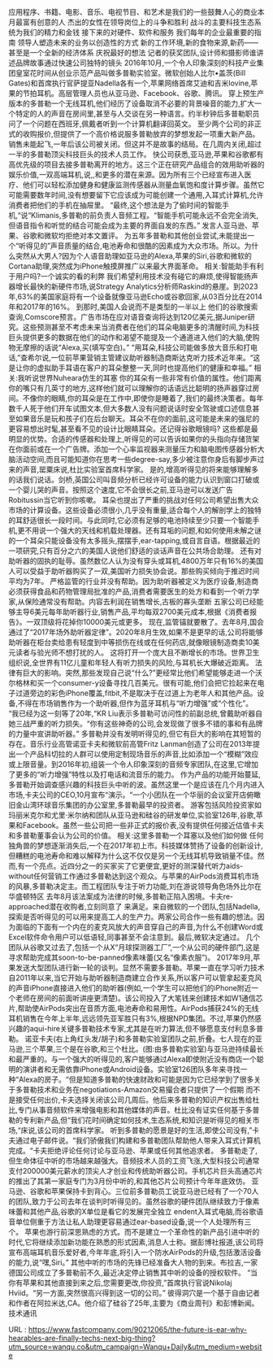 应用程序、书籍、电影、音乐、电视节目、和艺术是我们的一些鼓舞人心的商业本月最富有创意的人 
 杰出的女性在领导岗位上的斗争和胜利 
 战斗的主要科技生态系统为我们的精力和金钱 
 接下来的对硬件、软件和服务 
 我们每年的企业最重要的指南 
 领导人塑造未来的业务以创造性的方式 
 新的工作环境,新的食物来源,新药——甚至是一个全新的经济体系 
 庆祝最好的想法 
 记者的获奖团队,设计师和摄影师谁讲述品牌故事通过快速公司独特的镜头 
 2016年10月,一个令人印象深刻的科技产业集团皇室花时间从创业示范产品叫做多普勒实验室。微软创始人比尔•盖茨(Bill Gates)和首席执行官萨提亚Nadella各有一个,苹果网络首席艾迪和吉米Iovine,苹果的节拍耳机。高层管理人员也从亚马逊、Facebook、谷歌、腾讯。 
 穿上预生产版本的多普勒一个无线耳机,他们经历了设备取消不必要的背景噪音的能力,扩大一个特定的人的声音在房间里,甚至与人交谈在另一种语言。约半秒钟后多普勒职员问了一个问题在西班牙,佩戴者听到一个计算机翻译回英文。 
 至少两个公司的非正式的收购报价,但提供了一个高价格说服多普勒放弃的梦想发起一项重大新产品。销售未能起飞,一年后该公司被关闭。但这并不是故事的结局。在几周内关闭,超过一半的多普勒顶尖科技巨头的技术人员工作。 
 快公司获悉,亚马逊,苹果和谷歌都有高优先级的项目去接多普勒离开的地方。这三个正在研究产品组合的效用助听器的娱乐价值,一双高端耳机,说,,和更多的潜在来源。因为所有三个已经宣布进入医疗、他们可以轻松添加健身和健康监测传感器从测量血氧饱和度计算步骤。虽然它可能需要数年时间,没有想要留下它应该成为可能创建一个通用,入耳式计算机,允许消费者把他们的手机在抽屉里。 
 “最终,这个想法是为了偷时间的智能手机,“说“Klimanis,多普勒的前负责人音频工程。“智能手机可能永远不会完全消失,但语音指令和听觉的结合可能会成为主要的界面自发的东西。” 
 发言人亚马逊、苹果、谷歌和微软均拒绝对本文置评。 
 为五年多普勒和其他创业尝试,未能提出一个“听得见的”声音质量的结合,电池寿命和很酷的因素成为大众市场。所以。为什么突然从大男人?因为个人语音助理如亚马逊的Alexa,苹果的Siri,谷歌和微软的Cortana助理,突然成为iPhone触摸屏推广以来最大界面革命。 
 相关:智能助手有利于用户吗?一个诚实的看的利弊 
 我们希望利用技术没有碰它的麻烦,使得智能扬声器增长最快的新硬件市场,说Strategy Analytics分析师Raskind的悬崖。到2023年,63%的美国家庭将有一个设备就像亚马逊Echo或谷歌回家,从03百分比在2014年和2017年的16%。 
 到那时,美国人会说而不是类型的一半以上 
 他们的谷歌搜索查询,Comscore预言。广告市场在应对语音查询将达到120亿美元,据Juniper研究。这些预测甚至不考虑未来当消费者在他们的耳朵电脑更多的清醒时间,为科技巨头提供更多的数据在他们的动作和渴望不能提及一个通道进入他们的大脑,使购物无摩擦的话说“Alexa,买(填写空白)。” 
 “用耳朵,科技公司能做多放大音乐和打电话,”查希尔说,一位前苹果营销主管建议助听器制造商斯达克听力技术近年来。“这是让你的虚拟助手耳语在客户的耳朵整整一天,同时也提高他们的健康和幸福。” 
 相关:我听说世界Nuheara仿生的耳塞 
 你的耳朵有一些非常有价值的属性。他们距离你的嘴只有几英寸的地方,这样他们就可以理解你的话语远比聪明的扬声器穿过房间。不像你的眼睛,你的耳朵是在工作中,即使你是睡着了,我们的最终决策者。每年数千人死于他们开车试图文本,但大多数人没有问题说话时安全驾驶或口述信息甚至如果音乐是玩和孩子们在后台聊天。耳朵不在你的面前,这可能是未来的强尼的更容易想出时髦,甚至看不见的设计比眼睛耳朵。还记得谷歌眼镜吗? 
 这些都是最明显的优势。合适的传感器和处理上,听得见的可以告诉如果你的头指向存储货架在你面前或在一个广告牌。添加一个心率监视器来测量压力和脑电图传感器分析大脑活动空间,而且可能知道你在思考一些degree-say,多少被注意你身后有脚步声过来的声音,罂粟床说,杜比实验室首席科学家。 
 是的,增高听得见的将来能够理解多的话我们说话。剑桥,英国公司叫音频分析已经许可设备的能力认识到窗口打破或一个婴儿哭的声音。按照这个速度,它不会很长之前,亚马逊可以发送广告Robitussin当它听到你咳嗽。 
 耳朵也提出了严重的挑战对任何公司希望出售大众市场的计算设备。这些设备必须很小,几乎没有重量,适合每个人的解剖学上的独特的耳舒适很长一段时间。与此同时,它必须有足够的电池持续至少只要一个智能手机,更不用说一个强大的天线和机载处理器。还有耳垢的问题,和如何使用未解之谜的一个耳朵只能设备没有太多摇头,摆摆手,ear-tapping,或自言自语。根据最近的一项研究,只有百分之六的美国人说他们舒适的谈话声音在公共场合助理。 
 还有对助听器的固执的耻辱。虽然数亿人认为没有穿头或耳机,4800万年只有16%的美国人可以受益于助听器购买了一双,美国听力损失协会说。那些购买倾向于推迟时间平均为7年。 
 严格监管的行业并没有帮助。因为助听器被定义为医疗设备,制造商必须获得食品和药物管理局批准的产品,消费者需要医生的处方和看到一个听力学家,从保险通常没有帮助。内容去利润在销售增长,古板的寡头垄断 
 五家公司已经能够主导6美元每年助听器行业,销售产品,平均每双2700美元成本,根据《消费者报告》。一双顶级将花掉你10000美元或更多。 
 现在,监管锚就要散了。去年8月,国会通过了“2017年场外助听器定律”。2020年8月生效,如果不是更早的话,公司将能够助听器在柜台卖给患有轻度到中等损伤在线或在任何药店,就像眼镜制造商卖10美元读者与验光师不想打扰的人。 
 这将打开一个庞大且不断增长的市场。世界卫生组织说,全世界有11亿儿童和年轻人有听力损失的风险,与耳机长大爆破近距离。 
 法律有巨大的影响。突然,那些发现自己说“什么?”更经常比他们希望能够走进一个沃尔格林和买一个consumer-y设备寻找几百美元。很有可能,他们会把它捡起来在电子过道旁边的彩色iPhone覆盖,fitbit,不是取决于在过道上为老年人和其他产品。设备,不得在市场销售作为一个助听器,但作为蓝牙耳机与“听力增强”或“个性化”。 
 “我已经为这一刻等了20年,“KR Liu表示多普勒可访问性的前副总统,曾戴助听器自她三战严重的听力损失。“你有这些神奇的公司,会发现做了很多不错的事和有品牌的力量中宣讲助听器。” 
 多普勒并没有发明听得见的,但它有巨大的影响在其短暂的存在。音乐行业高管诺亚卡夫和微软前高管Fritz Lanman创造了公司在2013年提出一个产品科切拉的人群可以使用定制现场音乐的声音,比如添加一个“模糊”效应或上限音量。到2016年初,组装一个令人印象深刻的音频专家团队,在这里,它增加了更多的“听力增强”特性以及打电话和流音乐的能力。 
 作为产品的功能开始蔓延,多普勒开始调查感兴趣的科技巨头中听的波。虽然这里一个是应该在几个月内进入市场,卡夫公司的CEO,10月宣布“演示。“一个小团队在一个华丽的会议室开店俯瞰旧金山湾环球音乐集团的办公室里,多普勒最早的投资者。 
 游客包括风险投资家如玛丽米克尔和尤里·米尔纳和团队从亚马逊和硅谷的研发单位,实验室126年,谷歌,苹果和Facebook。虽然一些公司把一些非正式的报价表,没有提供任何接近估值卡夫和多普勒董事会认为公司的价值。 
 相关:这里多普勒一个耳塞以及他们如何做 
 任何独角兽的梦想逐渐消失后,一个在2017年初上市。科技媒体赞扬了设备的创新设计,但糟糕的电池寿命和难以解释为什么这不仅仅是另一个无线耳机导致销量不佳。然而,有一个亮点。近四分之一的买家买了它更便宜,更好的测深替代听力aids-without任何营销工作通过多普勒达到这个观众。与苹果的AirPods消费耳机市场的风暴,多普勒决定主。而工程团队专注于听力功能,刘在游说领导角色场外比尔在华盛顿特区 
 去年8月该法案成为法律的时候,多普勒正陷入困境。卡夫re-approached潜在收购者,立刻同意了 
 来满足。来自微软的一个团队,包括Nadella,探索是否听得见的可以用来提高工人的生产力。两家公司合作一些有趣的想法。因为面临的下面有一个内在的麦克风放大的声音穿自己的声音,为什么不创建Word或Excel软件命令用户可以低语轻,同事甚至不会注意到。最后,微软决定通过。 
 几个团队从谷歌又过去了,包括一个从X“月球探测器工厂”,一个从公司的硬件部门,这是寻求帮助完成其soon-to-be-panned像素味蕾(又名“像素衣服”)。 
 2017年9月,苹果发送大型团队进行新一轮的谈判。显然不需要多普勒。苹果一直在学习听力技术自2011年以来,当它开始与助听器制造商建立合作关系,所以客户可以管拿起麦克风的声音iPhone直接进入他们的助听器(例如,一个学生可以把他们的iPhone附近一个老师在房间的前面听讲座更清楚)。该公司投入了大笔钱来创建技术如W1通信芯片,帮助使AirPods突出在音质方面,电池寿命和易用性。AirPods捕获24%的无线耳机销售在今年上半年,远远领先亚军胜只有3%,根据NPD集团。不过,苹果仍然感兴趣的aqui-hire关键多普勒技术专家,尤其是在听力算法,但不够愿意支付利息多普勒。 
 诺亚卡夫(右上角红头发/胡子)和多普勒实验室团队之前,折叠。七人现在的亚马逊,三个苹果,三个是在谷歌,和三个杜比。(图:由多普勒实验室)与亚马逊持续最长和最严重的。与一个强大的听得见的,客户能够通过Alexa即使附近没有商店一个聪明的演讲者和无需依靠iPhone或Android设备。实验室126团队多年来寻找一种“Alexa的房子。“但是知道多普勒的快速财政和可能是因为它已经学到了很多关于多普勒技术和业务在negotiations-Amazon交易撮合者只提供了一个假期 
 而不是接受任何出价,卡夫选择关闭该公司几周后。他后来多普勒的知识产权出售给杜比,专门从事音频软件来增强电影和其他媒体的声音。杜比没有证实任何基于多普勒的专利新产品,但“我们花时间确定如何技术,生态系统,和知识是听得见的相关市场,“床说,该公司的首席科学家。 
 听到多普勒的愿景是好的生活,即使公司没有,”卡夫通过电子邮件说。“我们骄傲我们构建和多普勒团队帮助他人带来入耳式计算机完成。“卡夫拒绝评论任何讨论与亚马逊、苹果或任何其他追求者。 
 多普勒走了,但生命体征中听的市场越来越强大。音频技术人员的工资飞涨,大型科技公司通常支付200000美元薪水的顶尖人才创业和传统助听器公司。手机芯片巨头高通芯片的推出了其第一家庭专门为3月份中听的,和其他芯片公司预计今年年底效仿。 
 亚马逊、谷歌和苹果保持卡到背心。三位前多普勒员工说亚马逊已经有了一个70人的团队,致力于公司去年在谈判时听得见的。虽然谷歌的硬件团队继续致力于像素味蕾和其他产品,谷歌的X单位是看它的发展完全独立 
 endent入耳式电脑,而谷歌语音单位侧重于方法让私人助理更容易通过ear-based设备,说一个人处理所有三个。 
 苹果也游行前深思熟虑的方式。而不是建立一个革命性的新产品引进中听的时代,它将继续添加新功能在熟悉的形式因素,消息人士称。据彭博社报道,该公司将宣布高端耳机音乐爱好者,今年年底,将引入一个防水AirPods的升级,包括激活设备的能力,说“嘿,Siri。” 
 其他中听的市场的先锋已经准备大人物的到来。布拉吉,一家德国公司成立了多普勒前不久,最近决定停止销售其中听的设备的授权软件。 
 “当你有苹果和其他直接到来之后,您需要更改,你投资,”首席执行官说Nikolaj Hviid。“另一方面,突然很高兴得到这一切的公司。” 
 彼得洞穴是一个基于自由记者和作者在阿拉米达,CA。他介绍了硅谷了25年,主要为《商业周刊》和彭博新闻。 
 技术通讯 
  
   
  URL : https://www.fastcompany.com/90212065/the-future-is-ear-why-hearables-are-finally-techs-next-big-thing?utm_source=wanqu.co&utm_campaign=Wanqu+Daily&utm_medium=website